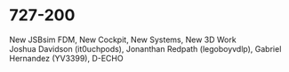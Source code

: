 # 727-200
New JSBsim FDM, New Cockpit, New Systems, New 3D Work<br>
Joshua Davidson (it0uchpods), Jonanthan Redpath (legoboyvdlp), Gabriel Hernandez (YV3399), D-ECHO